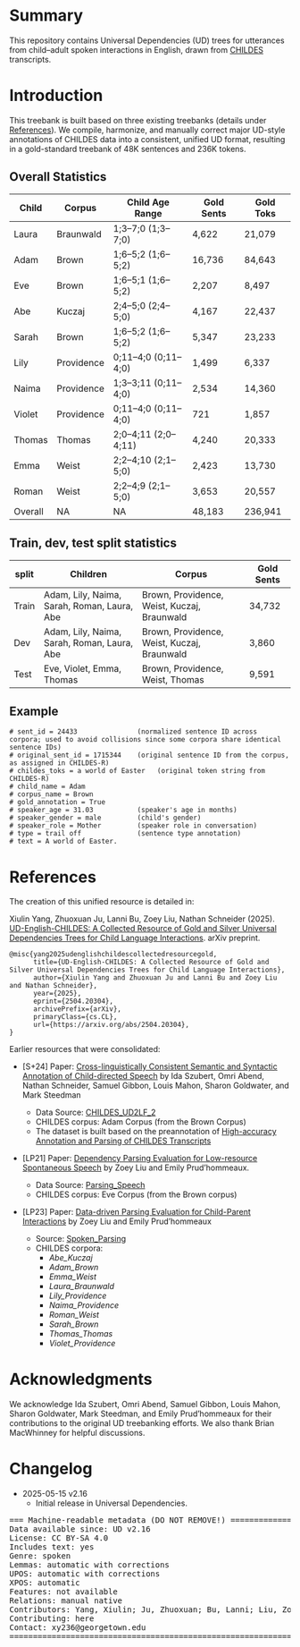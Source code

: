 # Summary

This repository contains Universal Dependencies (UD) trees for utterances from child–adult spoken interactions in English, drawn from [CHILDES](https://childes.talkbank.org/) transcripts.

# Introduction
This treebank is built based on three existing treebanks (details under [References](#references)).
We compile, harmonize, and manually correct major UD-style annotations of CHILDES data into a consistent, unified UD format,
resulting in a gold-standard treebank of 48K sentences and 236K tokens.
## Overall Statistics

| Child  | Corpus     | Child Age Range     | Gold Sents | Gold Toks |
|--------|------------|---------------------|------------|-----------|
| Laura  | Braunwald  | 1;3–7;0 (1;3–7;0)   | 4,622      | 21,079    |
| Adam   | Brown      | 1;6–5;2 (1;6–5;2)   | 16,736     | 84,643    |
| Eve    | Brown      | 1;6–5;1 (1;6–5;2)   | 2,207      | 8,497     |
| Abe    | Kuczaj     | 2;4–5;0 (2;4–5;0)   | 4,167      | 22,437    |
| Sarah  | Brown      | 1;6–5;2 (1;6–5;2)   | 5,347      | 23,233    |
| Lily   | Providence | 0;11–4;0 (0;11–4;0) | 1,499     | 6,337     |
| Naima  | Providence | 1;3–3;11 (0;11–4;0) | 2,534     | 14,360    |
| Violet | Providence | 0;11–4;0 (0;11–4;0) | 721       | 1,857     |
| Thomas | Thomas     | 2;0–4;11 (2;0–4;11) | 4,240     | 20,333    |
| Emma   | Weist      | 2;2–4;10 (2;1–5;0)  | 2,423      | 13,730    |
| Roman  | Weist      | 2;2–4;9 (2;1–5;0)   | 3,653      | 20,557    |
 |Overall| NA         | NA                  |48,183      |236,941|

## Train, dev, test split statistics

| split | Children  | Corpus | Gold Sents |
|-------|-----------|---------|------------|
| Train | Adam, Lily, Naima, Sarah, Roman, Laura, Abe | Brown, Providence, Weist, Kuczaj, Braunwald| 34,732     |
| Dev   | Adam, Lily, Naima, Sarah, Roman, Laura, Abe    | Brown, Providence, Weist, Kuczaj, Braunwald | 3,860      |
| Test  | Eve, Violet, Emma, Thomas| Brown, Providence, Weist, Thomas| 9,591      |


## Example
```
# sent_id = 24433               (normalized sentence ID across corpora; used to avoid collisions since some corpora share identical sentence IDs)
# original_sent_id = 1715344    (original sentence ID from the corpus, as assigned in CHILDES-R)
# childes_toks = a world of Easter   (original token string from CHILDES-R)
# child_name = Adam
# corpus_name = Brown
# gold_annotation = True
# speaker_age = 31.03           (speaker's age in months)
# speaker_gender = male         (child's gender)
# speaker_role = Mother         (speaker role in conversation)
# type = trail off              (sentence type annotation)
# text = A world of Easter.

```

# References

The creation of this unified resource is detailed in:

Xiulin Yang, Zhuoxuan Ju, Lanni Bu, Zoey Liu, Nathan Schneider (2025). [UD-English-CHILDES: A Collected Resource of Gold and Silver Universal Dependencies Trees for Child Language Interactions](https://arxiv.org/abs/2504.20304). arXiv preprint.

```
@misc{yang2025udenglishchildescollectedresourcegold,
      title={UD-English-CHILDES: A Collected Resource of Gold and Silver Universal Dependencies Trees for Child Language Interactions},
      author={Xiulin Yang and Zhuoxuan Ju and Lanni Bu and Zoey Liu and Nathan Schneider},
      year={2025},
      eprint={2504.20304},
      archivePrefix={arXiv},
      primaryClass={cs.CL},
      url={https://arxiv.org/abs/2504.20304},
}
```

Earlier resources that were consolidated:

- [S+24] Paper: [Cross-linguistically Consistent Semantic and Syntactic Annotation of Child-directed Speech](https://link.springer.com/article/10.1007/s10579-024-09734-y) by Ida Szubert, Omri Abend, Nathan Schneider, Samuel Gibbon, Louis Mahon, Sharon Goldwater, and Mark Steedman
   - Data Source: [CHILDES_UD2LF_2](https://github.com/Lou1sM/CHILDES_UD2LF_2)
   - CHILDES corpus: Adam Corpus (from the Brown Corpus)
   - The dataset is built based on the preannotation of [High-accuracy Annotation and Parsing of CHILDES Transcripts](https://aclanthology.org/W07-0604.pdf)

- [LP21] Paper: [Dependency Parsing Evaluation for Low-resource Spontaneous Speech](https://aclanthology.org/2021.adaptnlp-1.16/) by Zoey Liu and Emily Prud’hommeaux.
   - Data Source: [Parsing_Speech](https://github.com/zoeyliu18/Parsing_Speech/tree/main)
   - CHILDES corpus: Eve Corpus (from the Brown corpus)

- [LP23] Paper: [Data-driven Parsing Evaluation for Child-Parent Interactions](https://aclanthology.org/2023.tacl-1.97.pdf) by Zoey Liu and Emily Prud’hommeaux
  - Source: [Spoken_Parsing](https://github.com/ufcompling/spoken_parsing)
  - CHILDES corpora:
     - *Abe_Kuczaj*
     - *Adam_Brown*
     - *Emma_Weist*
     - *Laura_Braunwald*
     - *Lily_Providence*
     - *Naima_Providence*
     - *Roman_Weist*
     - *Sarah_Brown*
     - *Thomas_Thomas*
     - *Violet_Providence*

# Acknowledgments

We acknowledge Ida Szubert, Omri Abend, Samuel Gibbon, Louis Mahon, Sharon Goldwater, Mark Steedman, and Emily Prud’hommeaux for their contributions to the original UD treebanking efforts. We also thank Brian MacWhinney for helpful discussions.


# Changelog

* 2025-05-15 v2.16
  * Initial release in Universal Dependencies.


<pre>
=== Machine-readable metadata (DO NOT REMOVE!) ================================
Data available since: UD v2.16
License: CC BY-SA 4.0
Includes text: yes
Genre: spoken
Lemmas: automatic with corrections
UPOS: automatic with corrections
XPOS: automatic
Features: not available
Relations: manual native
Contributors: Yang, Xiulin; Ju, Zhuoxuan; Bu, Lanni; Liu, Zoey; Schneider, Nathan
Contributing: here
Contact: xy236@georgetown.edu
===============================================================================
</pre>
